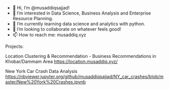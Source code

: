 - 👋 Hi, I’m @musaddiqsajjad!
- 👀 I’m interested in Data Science, Business Analysis and Enterprise Resource Planning.
- 🌱 I’m currently learning data science and analytics with python.
- 💞️ I’m looking to collaborate on whatever feels good!
- 📫 How to reach me: musaddiq.xyz

Projects:

Location Clustering & Recommendation - Business Recommendations in Khobar/Dammam Area 
https://location.musaddiq.xyz/

New York Car Crash Data Analysis
https://nbviewer.jupyter.org/github/musaddiqsajjad/NY_car_crashes/blob/master/New%20York%20Crashes.ipynb

<!---
musaddiqsajjad/musaddiqsajjad is a ✨ special ✨ repository because its `README.md` (this file) appears on your GitHub profile.
You can click the Preview link to take a look at your changes.
--->

